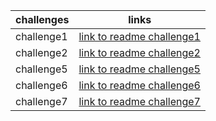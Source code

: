 | challenges | links                                     |
|------------|-------------------------------------------|
| challenge1 | [link to readme challenge1](READMEcc1.md) |
| challenge2 | [link to readme challenge2](READMEcc2.md) |
| challenge5 | [link to readme challenge5](readmecc5.md) |
| challenge6 | [link to readme challenge6](readmecc6.md) |
| challenge7 | [link to readme challenge7](readmecc7.md) |
